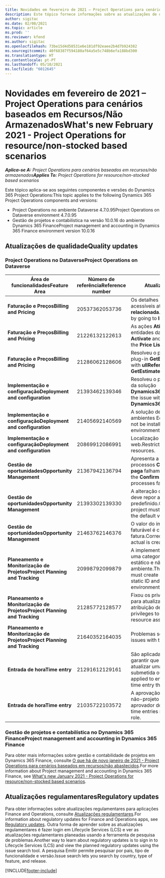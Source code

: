 ```yaml
---
title: Novidades em fevereiro de 2021 – Project Operations para cenários baseados em Recursos/Não Armazenados
description: Este tópico fornece informações sobre as atualizações de qualidade disponíveis na versão de fevereiro de 2021 do Project Operations para cenários baseados em Recursos/Não Armazenados.
author: sigitac
ms.date: 02/08/2021
ms.topic: article
ms.prod: ''
ms.reviewer: kfend
ms.author: sigitac
ms.openlocfilehash: 73be15d4d58531e6e181df92eaee2b4d7b924382
ms.sourcegitcommit: 40f68387f594180af64a5e5c748b6efa188bd300
ms.translationtype: HT
ms.contentlocale: pt-PT
ms.lasthandoff: 05/10/2021
ms.locfileid: "6012645"
---
```

# <a name="whats-new-february-2021---project-operations-for-resourcenon-stocked-based-scenarios"></a><span data-ttu-id="a0bc4-103">Novidades em fevereiro de 2021 – Project Operations para cenários baseados em Recursos/Não Armazenados</span><span class="sxs-lookup"><span data-stu-id="a0bc4-103">What's new February 2021 - Project Operations for resource/non-stocked based scenarios</span></span>

<span data-ttu-id="a0bc4-104">_**Aplica-se A:** Project Operations para cenários baseados em recursos/não armazenados_</span><span class="sxs-lookup"><span data-stu-id="a0bc4-104">_**Applies To:** Project Operations for resource/non-stocked based scenarios_</span></span>

<span data-ttu-id="a0bc4-105">Este tópico aplica-se aos seguintes componentes e versões do Dynamics 365 Project Operations:</span><span class="sxs-lookup"><span data-stu-id="a0bc4-105">This topic applies to the following Dynamics 365 Project Operations components and versions:</span></span>

- <span data-ttu-id="a0bc4-106">Project Operations no ambiente Dataverse 4.7.0.95</span><span class="sxs-lookup"><span data-stu-id="a0bc4-106">Project Operations on Dataverse environment 4.7.0.95</span></span>
- <span data-ttu-id="a0bc4-107">Gestão de projetos e contabilística na versão 10.0.16 do ambiente Dynamics 365 Finance</span><span class="sxs-lookup"><span data-stu-id="a0bc4-107">Project management and accounting in Dynamics 365 Finance environment version 10.0.16</span></span> 

## <a name="quality-updates"></a><span data-ttu-id="a0bc4-108">Atualizações de qualidade</span><span class="sxs-lookup"><span data-stu-id="a0bc4-108">Quality updates</span></span>

### <a name="project-operations-on-dataverse"></a><span data-ttu-id="a0bc4-109">Project Operations no Dataverse</span><span class="sxs-lookup"><span data-stu-id="a0bc4-109">Project Operations on Dataverse</span></span>

| <span data-ttu-id="a0bc4-110">**Área de funcionalidades**</span><span class="sxs-lookup"><span data-stu-id="a0bc4-110">**Feature Area**</span></span> | <span data-ttu-id="a0bc4-111">**Número de referência**</span><span class="sxs-lookup"><span data-stu-id="a0bc4-111">**Reference number**</span></span> | <span data-ttu-id="a0bc4-112">**Atualização de qualidade**</span><span class="sxs-lookup"><span data-stu-id="a0bc4-112">**Quality update**</span></span> |
| --- | --- | --- |
| <span data-ttu-id="a0bc4-113">**Faturação e Preços**</span><span class="sxs-lookup"><span data-stu-id="a0bc4-113">**Billing and Pricing**</span></span> | <span data-ttu-id="a0bc4-114">2053736</span><span class="sxs-lookup"><span data-stu-id="a0bc4-114">2053736</span></span> | <span data-ttu-id="a0bc4-115">Os detalhes da linha de fatura passam a estar acessíveis através **Fatura** > **Informação relacionada**.</span><span class="sxs-lookup"><span data-stu-id="a0bc4-115">Invoice line details are now accessible by going to **Invoice** > **Related information**.</span></span> |
| <span data-ttu-id="a0bc4-116">**Faturação e Preços**</span><span class="sxs-lookup"><span data-stu-id="a0bc4-116">**Billing and Pricing**</span></span> | <span data-ttu-id="a0bc4-117">2122613</span><span class="sxs-lookup"><span data-stu-id="a0bc4-117">2122613</span></span> | <span data-ttu-id="a0bc4-118">As ações **Ativar** e **Desativar** foram removidas das entidades da associação **Lista de preços**.</span><span class="sxs-lookup"><span data-stu-id="a0bc4-118">The **Activate** and **Deactivate** actions were removed from the **Price List** association entities.</span></span> |
| <span data-ttu-id="a0bc4-119">**Faturação e Preços**</span><span class="sxs-lookup"><span data-stu-id="a0bc4-119">**Billing and Pricing**</span></span> | <span data-ttu-id="a0bc4-120">2128606</span><span class="sxs-lookup"><span data-stu-id="a0bc4-120">2128606</span></span> | <span data-ttu-id="a0bc4-121">Resolveu o problema com **ullReferenceException** no plug-in **GetEstimatesForProject**.</span><span class="sxs-lookup"><span data-stu-id="a0bc4-121">Resolved the issue with **ullReferenceException** in the **GetEstimatesForProject** plug-in.</span></span> |
| <span data-ttu-id="a0bc4-122">**Implementação e configuração**</span><span class="sxs-lookup"><span data-stu-id="a0bc4-122">**Deployment and configuration**</span></span> | <span data-ttu-id="a0bc4-123">2139346</span><span class="sxs-lookup"><span data-stu-id="a0bc4-123">2139346</span></span> | <span data-ttu-id="a0bc4-124">Resolveu o problema com a importação não gerida da solução **Dynamics365ProjectOperationsDualWrite**.</span><span class="sxs-lookup"><span data-stu-id="a0bc4-124">Resolved the issue with importing unmanaged **Dynamics365ProjectOperationsDualWrite** solution.</span></span> |
| <span data-ttu-id="a0bc4-125">**Implementação e configuração**</span><span class="sxs-lookup"><span data-stu-id="a0bc4-125">**Deployment and configuration**</span></span> | <span data-ttu-id="a0bc4-126">2140569</span><span class="sxs-lookup"><span data-stu-id="a0bc4-126">2140569</span></span> | <span data-ttu-id="a0bc4-127">A solução de projeto não deve ser instalada nos ambientes Equipas Dataverse.</span><span class="sxs-lookup"><span data-stu-id="a0bc4-127">Project solution must not be installed in the Dataverse Teams environments.</span></span> |
| <span data-ttu-id="a0bc4-128">**Implementação e configuração**</span><span class="sxs-lookup"><span data-stu-id="a0bc4-128">**Deployment and configuration**</span></span> | <span data-ttu-id="a0bc4-129">2086991</span><span class="sxs-lookup"><span data-stu-id="a0bc4-129">2086991</span></span> | <span data-ttu-id="a0bc4-130">Localização restrita de personalização de recursos web.</span><span class="sxs-lookup"><span data-stu-id="a0bc4-130">Restricted customizing localization of web resources.</span></span> |
| <span data-ttu-id="a0bc4-131">**Gestão de oportunidades**</span><span class="sxs-lookup"><span data-stu-id="a0bc4-131">**Opportunity Management**</span></span> | <span data-ttu-id="a0bc4-132">2136794</span><span class="sxs-lookup"><span data-stu-id="a0bc4-132">2136794</span></span> | <span data-ttu-id="a0bc4-133">Apresenta a mensagem de erro correta quando os processos **Confirmar fatura** ou **Marcar fatura como paga** falham.</span><span class="sxs-lookup"><span data-stu-id="a0bc4-133">Display the correct error message when the **Confirm invoice** or **Mark invoice as paid** processes fail.</span></span> |
| <span data-ttu-id="a0bc4-134">**Gestão de oportunidades**</span><span class="sxs-lookup"><span data-stu-id="a0bc4-134">**Opportunity Management**</span></span> | <span data-ttu-id="a0bc4-135">2139330</span><span class="sxs-lookup"><span data-stu-id="a0bc4-135">2139330</span></span> | <span data-ttu-id="a0bc4-136">A alteração do gestor do Projeto num projeto não deve repor a empresa proprietária de volta ao valor predefinido.</span><span class="sxs-lookup"><span data-stu-id="a0bc4-136">Changing the Project manager on a project must not reset the owning company back to the default value.</span></span> |
| <span data-ttu-id="a0bc4-137">**Gestão de oportunidades**</span><span class="sxs-lookup"><span data-stu-id="a0bc4-137">**Opportunity Management**</span></span> | <span data-ttu-id="a0bc4-138">2146376</span><span class="sxs-lookup"><span data-stu-id="a0bc4-138">2146376</span></span> | <span data-ttu-id="a0bc4-139">O valor do imposto corrigido num valor real não faturável é criado a partir da confirmação da fatura.</span><span class="sxs-lookup"><span data-stu-id="a0bc4-139">Corrected tax amount in a non-chargeable actual is created from invoice confirmation.</span></span> |
| <span data-ttu-id="a0bc4-140">**Planeamento e Monitorização de Projetos**</span><span class="sxs-lookup"><span data-stu-id="a0bc4-140">**Project Planning and Tracking**</span></span> | <span data-ttu-id="a0bc4-141">2099879</span><span class="sxs-lookup"><span data-stu-id="a0bc4-141">2099879</span></span> | <span data-ttu-id="a0bc4-142">A implementação do ambiente Dataverse deve criar uma categoria de transação padrão com um ID estático e não gerar aleatoriamente um por ambiente.</span><span class="sxs-lookup"><span data-stu-id="a0bc4-142">The Dataverse environment deployment must create a default transaction category with a static ID and not randomly generate one per environment.</span></span> |
| <span data-ttu-id="a0bc4-143">**Planeamento e Monitorização de Projetos**</span><span class="sxs-lookup"><span data-stu-id="a0bc4-143">**Project Planning and Tracking**</span></span> | <span data-ttu-id="a0bc4-144">2128577</span><span class="sxs-lookup"><span data-stu-id="a0bc4-144">2128577</span></span> | <span data-ttu-id="a0bc4-145">Fixou os privilégios do utilizador do Project Service para atualizar a categoria de transação numa atribuição de recursos.</span><span class="sxs-lookup"><span data-stu-id="a0bc4-145">Fixed the Project service user privileges to update the transaction category on a resource assignment.</span></span> |
| <span data-ttu-id="a0bc4-146">**Planeamento e Monitorização de Projetos**</span><span class="sxs-lookup"><span data-stu-id="a0bc4-146">**Project Planning and Tracking**</span></span> | <span data-ttu-id="a0bc4-147">2164035</span><span class="sxs-lookup"><span data-stu-id="a0bc4-147">2164035</span></span> | <span data-ttu-id="a0bc4-148">Problemas solucionados com a função **Copiar**.</span><span class="sxs-lookup"><span data-stu-id="a0bc4-148">Fixed issues with the **Copy Project** function.</span></span> |
| <span data-ttu-id="a0bc4-149">**Entrada de hora**</span><span class="sxs-lookup"><span data-stu-id="a0bc4-149">**Time entry**</span></span> | <span data-ttu-id="a0bc4-150">2129161</span><span class="sxs-lookup"><span data-stu-id="a0bc4-150">2129161</span></span> | <span data-ttu-id="a0bc4-151">São aplicadas restrições mais apertadas para garantir que os utilizadores não podem alterar e atualizar uma entrada de tempo que tenha sido submetida ou aprovada.</span><span class="sxs-lookup"><span data-stu-id="a0bc4-151">Tighter restrictions are applied to ensure users can't change and update a time entry that has been submitted or approved.</span></span> |
| <span data-ttu-id="a0bc4-152">**Entrada de hora**</span><span class="sxs-lookup"><span data-stu-id="a0bc4-152">**Time entry**</span></span> | <span data-ttu-id="a0bc4-153">2103572</span><span class="sxs-lookup"><span data-stu-id="a0bc4-153">2103572</span></span> | <span data-ttu-id="a0bc4-154">A aprovação do tempo para as entradas no tempo não-projeto não deve estar à procura de um papel aprovador do projeto.</span><span class="sxs-lookup"><span data-stu-id="a0bc4-154">Time approval for non-project time entries must not be looking for project approver role.</span></span> |

### <a name="project-management-and-accounting-in-dynamics-365-finance"></a><span data-ttu-id="a0bc4-155">Gestão de projetos e contabilística no Dynamics 365 Finance</span><span class="sxs-lookup"><span data-stu-id="a0bc4-155">Project management and accounting in Dynamics 365 Finance</span></span> 

<span data-ttu-id="a0bc4-156">Para obter mais informações sobre gestão e contabilidade de projetos em Dynamics 365 Finance, consulte [O que há de novo janeiro de 2021 - Project Operations para cenários baseados em recursos/não abastecidos](whats-new-jan-2021-resource-based.md).</span><span class="sxs-lookup"><span data-stu-id="a0bc4-156">For more information about Project management and accounting in Dynamics 365 Finance, see [What's new January 2021 - Project Operations for resource/non-stocked based scenarios](whats-new-jan-2021-resource-based.md).</span></span>


## <a name="regulatory-updates"></a><span data-ttu-id="a0bc4-157">Atualizações regulamentares</span><span class="sxs-lookup"><span data-stu-id="a0bc4-157">Regulatory updates</span></span>

<span data-ttu-id="a0bc4-158">Para obter informações sobre atualizações regulamentares para aplicações Finance and Operations, consulte [Atualizações regulamentares](/dynamics365/finance/localizations/regulatory-updates).</span><span class="sxs-lookup"><span data-stu-id="a0bc4-158">For information about regulatory updates for Finance and Operations apps, see [Regulatory updates](/dynamics365/finance/localizations/regulatory-updates).</span></span> <span data-ttu-id="a0bc4-159">Outra forma de aprender sobre as atualizações regulamentares é fazer login em Lifecycle Services (LCS) e ver as atualizações regulamentares planeadas usando a ferramenta de pesquisa de problemas.</span><span class="sxs-lookup"><span data-stu-id="a0bc4-159">Another way to learn about regulatory updates is to sign in to Lifecycle Services (LCS) and view the planned regulatory updates using the issue search tool.</span></span> <span data-ttu-id="a0bc4-160">A pesquisa Emitir permite pesquisar por país, tipo de funcionalidade e versão.</span><span class="sxs-lookup"><span data-stu-id="a0bc4-160">Issue search lets you search by country, type of feature, and release.</span></span>


[!INCLUDE[footer-include](../includes/footer-banner.md)]